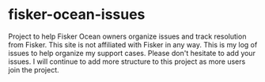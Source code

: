 # fisker-ocean-issues
Project to help Fisker Ocean owners organize issues and track resolution from Fisker. This site is not affiliated with Fisker in any way. This is my log of issues to help organize my support cases. Please don't hesitate to add your issues. I will continue to add more structure to this project as more users join the project.
